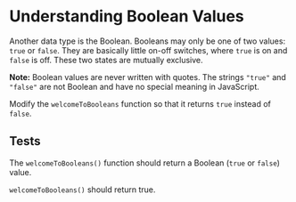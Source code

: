 # Understanding Boolean Values

Another data type is the Boolean. Booleans may only be one of two values: `true` or `false`. They are basically little on-off switches, where `true` is on and `false` is off. These two states are mutually exclusive.

**Note:** Boolean values are never written with quotes. The strings `"true"` and `"false"` are not Boolean and have no special meaning in JavaScript.

Modify the `welcomeToBooleans` function so that it returns `true` instead of `false`.

## Tests

The `welcomeToBooleans()` function should return a Boolean (`true` or `false`) value.

`welcomeToBooleans()` should return true.
